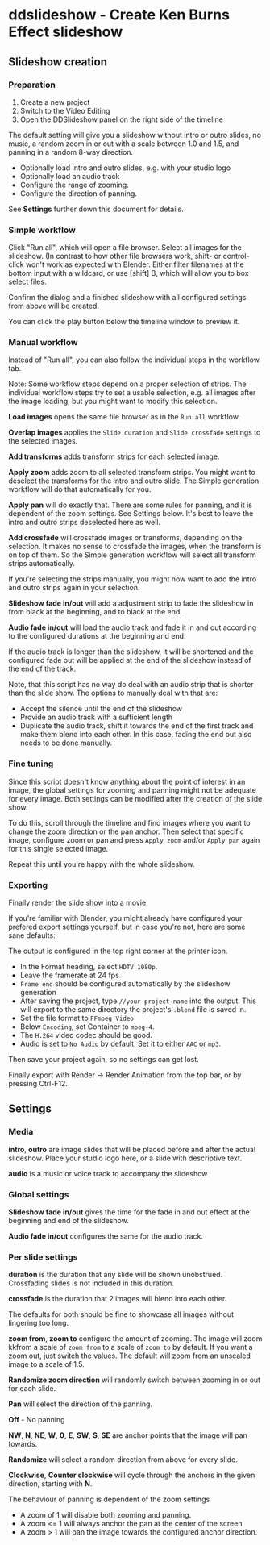 # ddslideshow - Create Ken Burns Effect slideshow

## Slideshow creation

### Preparation

1. Create a new project
2. Switch to the Video Editing
3. Open the DDSlideshow panel on the right side of the timeline

The default setting will give you a slideshow without intro or outro slides,
no music, a random zoom in or out with a scale between 1.0 and 1.5, and
panning in a random 8-way direction.

- Optionally load intro and outro slides, e.g. with your studio logo
- Optionally load an audio track
- Configure the range of zooming.
- Configure the direction of panning.

See **Settings** further down this document for details.

### Simple workflow

Click "Run all", which will open a file browser.  Select all images for the
slideshow.  (In contrast to how other file browsers work, shift- or
control-click won't work as expected with Blender.  Either filter filenames at
the bottom input with a wildcard, or use [shift] B, which will allow you to
box select files.

Confirm the dialog and a finished slideshow with all configured settings from
above will be created.

You can click the play button below the timeline window to preview it.

### Manual workflow

Instead of "Run all", you can also follow the individual steps in the workflow
tab.

Note: Some workflow steps depend on a proper selection of strips. The
individual workflow steps try to set a usable selection, e.g. all images after
the image loading, but you might want to modify this selection.

**Load images** opens the same file browser as in the `Run all` workflow.

**Overlap images** applies the `Slide duration` and `Slide crossfade` settings
to the selected images.

**Add transforms** adds transform strips for each selected image.

**Apply zoom** adds zoom to all selected transform strips.  You might want to
deselect the transforms for the intro and outro slide.  The Simple generation
workflow will do that automatically for you.

**Apply pan** will do exactly that.  There are some rules for panning, and it
is dependent of the zoom settings.  See Settings below.  It's best to leave
the intro and outro strips deselected here as well.

**Add crossfade** will crossfade images or transforms, depending on the
selection.  It makes no sense to crossfade the images, when the transform is
on top of them.  So the Simple generation workflow will select all transform
strips automatically.

If you're selecting the strips manually, you might now want to add the intro
and outro strips again in your selection.

**Slideshow fade in/out** will add a adjustment strip to fade the slideshow in
from black at the beginning, and to black at the end.

**Audio fade in/out** will load the audio track and fade it in and out
according to the configured durations at the beginning and end.

If the audio track is longer than the slideshow, it will be shortened and the
configured fade out will be applied at the end of the slideshow instead of the
end of the track.

Note, that this script has no way do deal with an audio strip that is shorter
than the slide show.  The options to manually deal with that are:

- Accept the silence until the end of the slideshow
- Provide an audio track with a sufficient length
- Duplicate the audio track, shift it towards the end of the first track and
  make them blend into each other.  In this case, fading the end out also
  needs to be done manually.

### Fine tuning

Since this script doesn't know anything about the point of interest in an
image, the global settings for zooming and panning might not be adequate for
every image.  Both settings can be modified after the creation of the slide
show.

To do this, scroll through the timeline and find images where you want to
change the zoom direction or the pan anchor.  Then select that specific image,
configure zoom or pan and press `Apply zoom` and/or `Apply pan` again for this
single selected image.

Repeat this until you're happy with the whole slideshow.

### Exporting

Finally render the slide show into a movie.

If you're familiar with Blender, you might already have configured your
prefered export settings yourself, but in case you're not, here are some sane
defaults:


The output is configured in the top right corner at the printer icon.

- In the Format heading, select `HDTV 1080p`.
- Leave the framerate at 24 fps
- `Frame end` should be configured automatically by the slideshow generation
- After saving the project, type `//your-project-name` into the output. This
  will export to the same directory the project's `.blend` file is saved in.
- Set the file format to `FFmpeg Video`
- Below `Encoding`, set Container to `mpeg-4`.
- The `H.264` video codec should be good.
- Audio is set to `No Audio` by default.  Set it to either `AAC` or `mp3`.

Then save your project again, so no settings can get lost.

Finally export with Render -> Render Animation from the top bar, or by
pressing Ctrl-F12.

## Settings

### Media

**intro**, **outro** are image slides that will be placed before and after the
actual slideshow.  Place your studio logo here, or a slide with descriptive
text.

**audio** is a music or voice track to accompany the slideshow

### Global settings

**Slideshow fade in/out** gives the time for the fade in and out effect at the
beginning and end of the slideshow.

**Audio fade in/out** configures the same for the audio track.

### Per slide settings

**duration** is the duration that any slide will be shown unobstrued.
Crossfading slides is not included in this duration.

**crossfade** is the duration that 2 images will blend into each other.

The defaults for both should be fine to showcase all images without lingering
too long.

**zoom from**, **zoom to** configure the amount of zooming.  The image will zoom
kkfrom a scale of `zoom from` to a scale of `zoom to` by default.  If you want a
zoom out, just switch the values.  The default will zoom from an unscaled
image to a scale of 1.5.

**Randomize zoom direction** will randomly switch between zooming in or out for
each slide.

**Pan** will select the direction of the panning.

**Off** - No panning

**NW**, **N**, **NE**,
**W**,  **0**, **E**,
**SW**, **S**, **SE** are anchor points that the image will pan towards.

**Randomize** will select a random direction from above for every slide.

**Clockwise**, **Counter clockwise** will cycle through the anchors in the
given direction, starting with **N**.

The behaviour of panning is dependent of the zoom settings

- A zoom of 1 will disable both zooming and panning.
- A zoom <= 1 will always anchor the pan at the center of the screen
- A zoom > 1 will pan the image towards the configured anchor direction.

